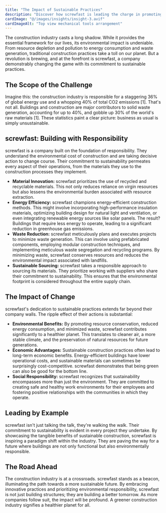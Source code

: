 ```yaml
---
title: "The Impact of Sustainable Practices"
description: "Discover how screwfast is leading the charge in promoting sustainability within the construction industry"
cardImage: "@/images/insights/insight-3.avif"
cardImageAlt: "Top view mechanical tools arrangement"
---
```


The construction industry casts a long shadow.  While it provides the essential framework for our lives, its environmental impact is undeniable. From resource depletion and pollution to energy consumption and waste generation, traditional construction practices take a toll on our planet. But a revolution is brewing, and at the forefront is screwfast, a company demonstrably changing the game with its commitment to sustainable practices.

## The Scope of the Challenge

Imagine this: the construction industry is responsible for a staggering 36% of global energy use and a whopping 40% of total CO2 emissions [1].  That's not all.  Buildings and construction are major contributors to solid waste generation, accounting for up to 40%, and gobble up 30% of the world's raw materials [1]. These statistics paint a clear picture: business as usual is simply unsustainable.

## screwfast: Building with Responsibility

screwfast is a company built on the foundation of responsibility. They understand the environmental cost of construction and are taking decisive action to change course. Their commitment to sustainability permeates every aspect of their operations, from the materials they use to the construction processes they implement.

* **Material Innovation:** screwfast prioritizes the use of recycled and recyclable materials. This not only reduces reliance on virgin resources but also lessens the environmental burden associated with resource extraction. 
* **Energy Efficiency:**  screwfast champions energy-efficient construction methods.  This might involve incorporating high-performance insulation materials, optimizing building design for natural light and ventilation, or even integrating renewable energy sources like solar panels.  The result?  Buildings that require less energy to operate, leading to a significant reduction in greenhouse gas emissions.
* **Waste Reduction:**  screwfast meticulously plans and executes projects to minimize waste generation.  This can involve using prefabricated components, employing modular construction techniques, and implementing meticulous waste segregation and recycling programs.  By minimizing waste, screwfast conserves resources and reduces the environmental impact associated with landfills.
* **Sustainable Sourcing:**  screwfast takes a responsible approach to sourcing its materials.  They prioritize working with suppliers who share their commitment to sustainability.  This ensures that the environmental footprint is considered throughout the entire supply chain.

## The Impact of Change

screwfast's dedication to sustainable practices extends far beyond their company walls.  The ripple effect of their actions is substantial:

* **Environmental Benefits:**  By promoting resource conservation, reduced energy consumption, and minimized waste, screwfast contributes significantly to a healthier planet.  This translates to cleaner air, a more stable climate, and the preservation of natural resources for future generations. 
* **Economic Advantages:**  Sustainable construction practices often lead to long-term economic benefits.  Energy-efficient buildings have lower operational costs, and sustainable materials can sometimes be surprisingly cost-competitive.  screwfast demonstrates that being green can also be good for the bottom line.
* **Social Responsibility:**  screwfast recognizes that sustainability encompasses more than just the environment.  They are committed to creating safe and healthy work environments for their employees and fostering positive relationships with the communities in which they operate.

## Leading by Example

screwfast isn't just talking the talk, they're walking the walk. Their commitment to sustainability is evident in every project they undertake.  By showcasing the tangible benefits of sustainable construction, screwfast is inspiring a paradigm shift within the industry.  They are paving the way for a future where buildings are not only functional but also environmentally responsible.

## The Road Ahead

The construction industry is at a crossroads.  screwfast stands as a beacon, illuminating the path towards a more sustainable future.  By embracing innovative practices and prioritizing environmental responsibility, screwfast is not just building structures; they are building a better tomorrow.  As more companies follow suit, the impact will be profound. A greener construction industry signifies a healthier planet for all. 